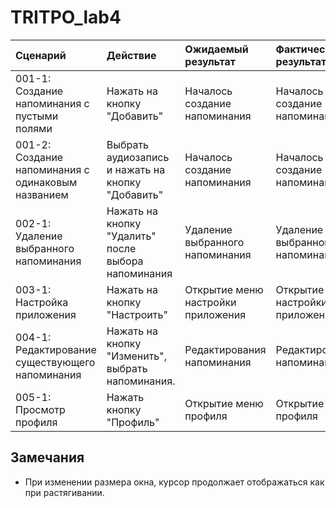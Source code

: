 # TRITPO_lab4
|Сценарий|Действие|Ожидаемый результат|Фактический результат| Оценка|
|:---|:---|:---|:---|:---|
|001-1: Создание напоминания с пустыми полями| Нажать на кнопку "Добавить"| Началось создание напоминания|Началось создание напоминания|Прошёл|
|001-2: Создание напоминания с одинаковым названием|Выбрать аудиозапись и нажать на кнопку "Добавить"|Началось создание напоминания |Началось создание напоминания|Прошёл|
|002-1: Удаление выбранного напоминания| Нажать на кнопку "Удалить" после выбора напоминания| Удаление выбранного напоминания| Удаление выбранного напоминания|Прошёл|
|003-1: Настройка приложения| Нажать на кнопку "Настроить" |Открытие меню настройки приложения|Открытие меню настройки приложения|Прошёл|
|004-1: Редактирование существующего напоминания| Нажать на кнопку "Изменить", выбрать напоминания.|Редактирования напоминания|Редактирования напоминания|Прошёл|
|005-1: Просмотр профиля| Нажать кнопку "Профиль"|Открытие меню профиля|Открытие меню профиля|Прошёл|



## Замечания
* При изменении размера окна, курсор продолжает отображаться как при растягивании.
